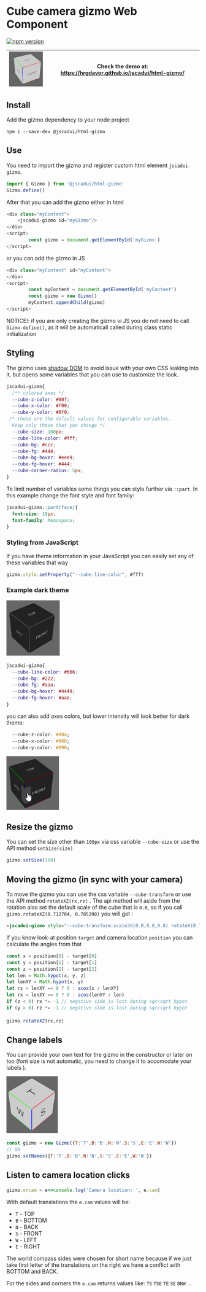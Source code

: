 # Cube camera gizmo Web Component

[![npm version](https://badge.fury.io/js/@jscadui%2Fhtml-gizmo.svg)](https://badge.fury.io/js/@jscadui%2Fhtml-gizmo)

| ![gizmo in action](docs/gizmo.gif)    | Check the demo at: https://hrgdavor.github.io/jscadui/html-gizmo/    |
| ---- | ---- |





## Install

Add the gizmo dependency to your node project

```shell
npm i --save-dev @jscadui/html-gizmo
```

## Use

You need to import the gizmo and register custom html element `jscadui-gizmo`.

```js
import { Gizmo } from '@jscadui/html-gizmo'
Gizmo.define()
```

 After that you can add the gizmo either in html

```js
<div class="myContent">
    <jscadui-gizmo id="myGizmo"/>
</div>
<script>
        const gizmo = document.getElementById('myGizmo')
</script>
```

or you can add the gizmo in JS

```js
<div class="myContent" id="myContent">
</div>
<script>
        const myContent = document.getElementById('myContent')
        const gizmo = new Gizmo()
        myContent.appendChild(gizmo)
</script>
```

NOTICE!: if you are only creating the gizmo vi JS you do not need to call `Gizmo.define()`, as it will be automaticall 
called during class static initialization


## Styling

The gizmo uses [shadow DOM](https://developer.mozilla.org/en-US/docs/Web/Web_Components/Using_shadow_DOM) to avoid issue with your own CSS leaking into it, but opens some variables that you can use to customize the look.

```css
jscadui-gizmo{
  /** colored axes */
  --cube-z-color: #00f;
  --cube-x-color: #f00;
  --cube-y-color: #0f0;
 /* these are the default values for configurable variables. 
  Keep only those that you change */
  --cube-size: 100px;
  --cube-line-color: #fff;
  --cube-bg: #ccc;
  --cube-fg: #444;
  --cube-bg-hover: #eee9;
  --cube-fg-hover: #444;
  --cube-corner-radius: 5px;
}
```

To limit number of variables some things you can style further via `::part`. In this example change the font style and font family:

```css
jscadui-gizmo::part(face){
  font-size: 18px;
  font-family: Monospace;
}
```

### Styling from JavaScript

If you have theme information in your JavaScript you can easily set any of these variables that way

```js
gizmo.style.setProperty("--cube-line-color", #fff)
```

### Example dark theme

![dark theme](docs/dark2.png)

```css
jscadui-gizmo{
  --cube-line-color: #666;
  --cube-bg: #222;
  --cube-fg: #aaa;
  --cube-bg-hover: #4449;
  --cube-fg-hover: #aaa;
}
```

you can also add axes colors, but lower intensity will look better for dark theme:

```css
  --cube-z-color: #00a;
  --cube-x-color: #900;
  --cube-y-color: #090;
```



![dark theme](docs/dark.png)



## Resize the gizmo

You can set the size other than `100px` via css variable `--cube-size` or use the API method `setSize(size)`

```js
gizmo.setSize(150)
```

## Moving the gizmo (in sync with your camera)

To move the gizmo you can use the css variable `--cube-transform` or use the API method `rotateXZ(rx,rz)` . The api method will aside from the rotation also set the default scale of the cube that is `0.8`, so if you call `gizmo.rotateXZ(0.712704, 0.785398)` you will get :

````html
<jscadui-gizmo style="--cube-transform:scale3d(0.8,0.8,0.8) rotateX(0.712704rad) rotateZ(0.785398rad);">
````

If you know look-at position `target` and camera location `position` you can calculate the angles from that

```js
const x = position[0] - target[0]
const y = position[1] - target[1]
const z = position[2] - target[2]
let len = Math.hypot(x, y, z)
let lenXY = Math.hypot(x, y)
let rz = lenXY == 0 ? 0 : acos(x / lenXY)
let rx = lenXY == 0 ? 0 : acos(lenXY / len)
if (z < 0) rx *= -1 // negative side is lost during sqr/sqrt hypot
if (y > 0) rz *= -1 // negative side is lost during sqr/sqrt hypot

gizmo.rotateXZ(rx,rz)
```

##  Change labels

You can provide your own text for the gizmo in the constructor or later on too (font size is not automatic, you need to change it to accomodate your labels ).

![custom names](docs/names.png)

```js
const gizmo = new Gizmo({T:'T',B:'B',N:'N',S:'S',E:'E',W:'W'})
// OR 
gizmo.setNames({T:'T',B:'B',N:'N',S:'S',E:'E',W:'W'})
```

## Listen to camera location clicks

```js
gizmo.oncam = e=>console.log('Camera location: ', e.cam)
```

With default translations the `e.cam` values will be:

- `T` - TOP 
- `B` - BOTTOM
- `N` - BACK
- `S` - FRONT
- `W` - LEFT
- `E` - RIGHT

The world compass sides were chosen for short name because if we just take first letter of the translations on the right we have a conflict with BOTTOM and BACK.

For the sides and corners the `e.cam` returns values like: `TS` `TSE` `TE` `SE` `BNW` ...
